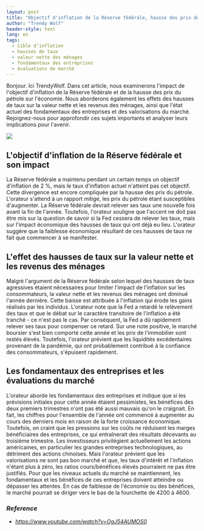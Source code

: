 ```yaml
---
layout: post
title: "Objectif d'inflation de la Réserve fédérale, hausse des prix du pétrole et conséquences pour l'économie"
author: "Trendy Wolf"
header-style: text
lang: en
tags:
  - Cible d'inflation
  - hausses de taux
  - valeur nette des ménages
  - fondamentaux des entreprises
  - évaluations de marché
---
```


Bonjour. Ici TrendyWolf. Dans cet article, nous examinerons l'impact de l'objectif d'inflation de la Réserve fédérale et de la hausse des prix du pétrole sur l'économie. Nous aborderons également les effets des hausses de taux sur la valeur nette et les revenus des ménages, ainsi que l'état actuel des fondamentaux des entreprises et des valorisations du marché. Rejoignez-nous pour approfondir ces sujets importants et analyser leurs implications pour l'avenir.

<img
    src="https://i.ytimg.com/vi/OgJ54AUMOS0/hqdefault.jpg"
/>


## L'objectif d'inflation de la Réserve fédérale et son impact
La Réserve fédérale a maintenu pendant un certain temps un objectif d'inflation de 2 %, mais le taux d'inflation actuel n'atteint pas cet objectif. Cette divergence est encore compliquée par la hausse des prix du pétrole. L'orateur s'attend à un rapport mitigé, les prix du pétrole étant susceptibles d'augmenter. La Réserve fédérale devrait relever ses taux une nouvelle fois avant la fin de l'année. Toutefois, l'orateur souligne que l'accent ne doit pas être mis sur la question de savoir si la Fed cessera de relever les taux, mais sur l'impact économique des hausses de taux qui ont déjà eu lieu. L'orateur suggère que la faiblesse économique résultant de ces hausses de taux ne fait que commencer à se manifester.

## L'effet des hausses de taux sur la valeur nette et les revenus des ménages
Malgré l'argument de la Réserve fédérale selon lequel des hausses de taux agressives étaient nécessaires pour limiter l'impact de l'inflation sur les consommateurs, la valeur nette et les revenus des ménages ont diminué l'année dernière. Cette baisse est attribuée à l'inflation qui érode les gains réalisés par les individus. L'orateur note que la Fed a retardé le relèvement des taux et que le débat sur le caractère transitoire de l'inflation a été tranché - ce n'est pas le cas. Par conséquent, la Fed a dû rapidement relever ses taux pour compenser ce retard. Sur une note positive, le marché boursier s'est bien comporté cette année et les prix de l'immobilier sont restés élevés. Toutefois, l'orateur prévient que les liquidités excédentaires provenant de la pandémie, qui ont probablement contribué à la confiance des consommateurs, s'épuisent rapidement.

## Les fondamentaux des entreprises et les évaluations du marché
L'orateur aborde les fondamentaux des entreprises et indique que si les prévisions initiales pour cette année étaient pessimistes, les bénéfices des deux premiers trimestres n'ont pas été aussi mauvais qu'on le craignait. En fait, les chiffres pour l'ensemble de l'année ont commencé à augmenter au cours des derniers mois en raison de la forte croissance économique. Toutefois, on craint que les pressions sur les coûts ne réduisent les marges bénéficiaires des entreprises, ce qui entraînerait des résultats décevants au troisième trimestre. Les investisseurs privilégient actuellement les actions américaines, en particulier les grandes entreprises technologiques, au détriment des actions chinoises. Mais l'orateur prévient que les valorisations ne sont pas bon marché et que, les taux d'intérêt et l'inflation n'étant plus à zéro, les ratios cours/bénéfices élevés pourraient ne pas être justifiés. Pour que les niveaux actuels du marché se maintiennent, les fondamentaux et les bénéfices de ces entreprises doivent atteindre ou dépasser les attentes. En cas de faiblesse de l'économie ou des bénéfices, le marché pourrait se diriger vers le bas de la fourchette de 4200 à 4600.


### _Reference_
- _https://www.youtube.com/watch?v=OgJ54AUMOS0_

